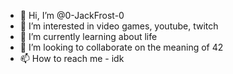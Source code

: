 - 👋 Hi, I’m @0-JackFrost-0
- 👀 I’m interested in video games, youtube, twitch
- 🌱 I’m currently learning about life
- 💞️ I’m looking to collaborate on the meaning of 42
- 📫 How to reach me - idk

<!---
0-JackFrost-0/0-JackFrost-0 is a ✨ special ✨ repository because its `README.md` (this file) appears on your GitHub profile.
You can click the Preview link to take a look at your changes.
--->
